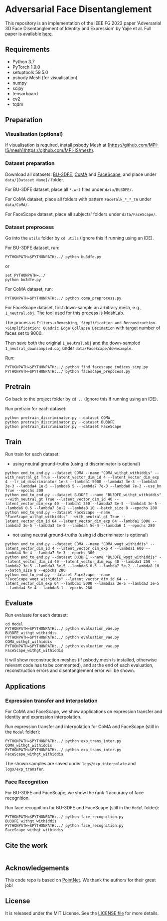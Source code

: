 # Adversarial Face Disentanglement

This repository is an implementation of the IEEE FG 2023 paper 'Adversarial 3D Face Disentanglement of Identity and Expression' by Yajie et al. Full paper is available [here]().

## Requirements
* Python 3.7
* PyTorch 1.9.0
* setuptools 59.5.0
* psbody Mesh (for visualisation)
* numpy
* scipy
* tensorboard
* cv2
* tqdm

## Preparation
### Visualisation (optional)
If visualisation is required, install psbody Mesh at [https://github.com/MPI-IS/mesh](https://github.com/MPI-IS/mesh).

### Dataset preparation
Download all datasets: [BU-3DFE](https://www.cs.binghamton.edu/~lijun/Research/3DFE/3DFE_Analysis.html), [CoMA](https://coma.is.tue.mpg.de/index.html) and [FaceScape](https://facescape.nju.edu.cn/Page_Download/), and place under `data/[Dataset Name]/` folder.

For BU-3DFE dataset, place all `*.wrl` files under `data/BU3DFE/`.

For CoMA dataset, place all folders with pattern `FaceTalk_*_*_TA` under `data/CoMA/`.

For FaceScape dataset, place all subjects' folders under `data/FaceScape/`.

### Dataset preprocess
Go into the `utils` folder by `cd utils` (Ignore this if running using an IDE).

For BU-3DFE dataset, run:
```shell
PYTHONPATH=$PYTHONPATH:../ python bu3dfe.py
```
or
```shell
set PYTHONPATH=../
python bu3dfe.py
```

For CoMA dataset, run:
```shell
PYTHONPATH=$PYTHONPATH:../ python coma_preprocess.py
```

For FaceScape dataset, first down-sample an arbitrary mesh, e.g., `1_neutral.obj`. The tool used for this process is MeshLab.

The process is `Filters->Remeshing, Simplification and Reconstruction->Simplification: Quadric Edge Collapse Decimation` with target number of faces set to 9000.

Then save both the original `1_neutral.obj` and the down-sampled `1_neutral_downsampled.obj` under `data/FaceScape/downsample`.

Run:
```shell
PYTHONPATH=$PYTHONPATH:../ python find_facescape_indices_simp.py
PYTHONPATH=$PYTHONPATH:../ python facescape_prepocess.py
```

## Pretrain
Go back to the project folder by `cd ..` (Ignore this if running using an IDE).

Run pretrain for each dataset:
```shell
python pretrain_discriminator.py --dataset COMA
python pretrain_discriminator.py --dataset BU3DFE
python pretrain_discriminator.py --dataset FaceScape
```

## Train
Run train for each dataset:

- using neutral ground-truths (using id discriminator is optional)
```shell
python end_to_end.py --dataset COMA --name "COMA_withgt_withiddis" --with_neutral_gt True --latent_vector_dim_id 4 --latent_vector_dim_exp 4 --lr_id_discriminator 1e-3 --lambda1 5000 --lambda2 3e-3 --lambda3 3e-3 --lambda4 1e-5 --lambda6 5 --lambda7 7e-3 --lambda8 7e-3 --use_bn True --epochs 300 
python end_to_end.py --dataset BU3DFE --name "BU3DFE_withgt_withiddis" --with_neutral_gt True --latent_vector_dim_id 40 --latent_vector_dim_exp 40 --lambda1 250 --lambda2 3e-5 --lambda3 3e-5 --lambda6 0.5 --lambda7 5e-2 --lambda8 10 --batch_size 8 --epochs 280
python end_to_end.py --dataset FaceScape --name "FaceScape_withgt_withiddis" --with_neutral_gt True --latent_vector_dim_id 64 --latent_vector_dim_exp 64 --lambda1 5000 --lambda2 3e-5 --lambda3 3e-5 --lambda4 5e-4 --lambda6 1 --epochs 280
```
- not using neutral ground-truths (using id discriminator is optional)
```shell
python end_to_end.py --dataset COMA --name "COMA_wogt_withiddis" --latent_vector_dim_id 4 --latent_vector_dim_exp 4 --lambda1 600 --lambda4 5e-4 --lambda7 5e-3 --epochs 300
python end_to_end.py --dataset BU3DFE --name "BU3DFE_wogt_withiddis" --latent_vector_dim_id 40 --latent_vector_dim_exp 40 --lambda1 250 --lambda2 3e-5 --lambda3 3e-5 --lambda6 0.5 --lambda7 5e-2 --lambda8 10 --batch_size 8 --epochs 280
python end_to_end.py --dataset FaceScape --name "FaceScape_wogt_withiddis" --latent_vector_dim_id 64 --latent_vector_dim_exp 64 --lambda1 5000 --lambda2 3e-5 --lambda3 3e-5 --lambda4 5e-4 --lambda6 1 --epochs 280
```

## Evaluate
Run evaluate for each dataset:
```shell
cd Model
PYTHONPATH=$PYTHONPATH:../ python evaluation_vae.py BU3DFE_withgt_withiddis
PYTHONPATH=$PYTHONPATH:../ python evaluation_vae.py COMA_withgt_withiddis
PYTHONPATH=$PYTHONPATH:../ python evaluation_vae.py FaceScape_withgt_withiddis
```

It will show reconstruction meshes (if psbody.mesh is installed, otherwise relevant code has to be commented), and at the end of each evaluation, reconstruction errors and disentanglement error will be shown.


## Applications

### Expression transfer and interpolation
For CoMA and FaceScape, we show applications on expression transfer and identity and expression interpolation.

Run expression transfer and interpolation for CoMA and FaceScape (still in the `Model` folder):
```shell
PYTHONPATH=$PYTHONPATH:../ python exp_trans_inter.py COMA_withgt_withiddis
PYTHONPATH=$PYTHONPATH:../ python exp_trans_inter.py FaceScape_withgt_withiddis
```
The shown samples are saved under `logs/exp_interpolate` and `logs/exp_transfer`.

### Face Recognition
For BU-3DFE and FaceScape, we show the rank-1 accuracy of face recognition.

Run face recognition for BU-3DFE and FaceScape (still in the `Model` folder):
```shell
PYTHONPATH=$PYTHONPATH:../ python face_recognition.py BU3DFE_withgt_withiddis
PYTHONPATH=$PYTHONPATH:../ python face_recognition.py FaceScape_withgt_withiddis
```


## Cite the work
```
```


## Acknowledgements
This code repo is based on [PointNet](https://github.com/charlesq34/pointnet). We thank the authors for their great job!


## License
It is released under the MIT License. See the [LICENSE file](https://github.com/rmraaron/FaceExpDisentanglement/blob/main/LICENSE) for more details.
